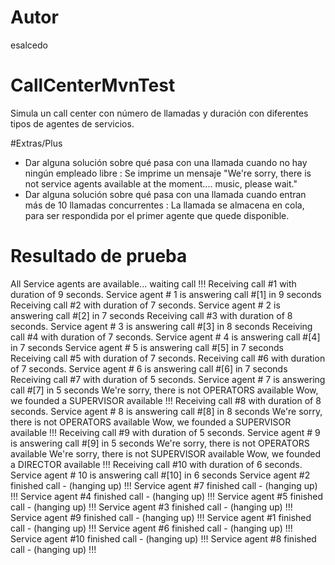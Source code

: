 # Autor
esalcedo

# CallCenterMvnTest
Simula un call center con número de llamadas y duración con diferentes tipos de agentes de servicios.

#Extras/Plus
 - Dar alguna solución sobre qué pasa con una llamada cuando no hay ningún empleado libre : Se imprime un mensaje "We're sorry, there is not service agents available at the moment.... music, please wait."
 - Dar alguna solución sobre qué pasa con una llamada cuando entran más de 10 llamadas concurrentes : La llamada se almacena en cola, para ser respondida por el primer agente que quede disponible.

# Resultado de prueba

All Service agents are available... waiting call !!!
Receiving call #1 with duration of 9 seconds. 
Service agent # 1 is answering call #[1] in 9 seconds
Receiving call #2 with duration of 7 seconds. 
Service agent # 2 is answering call #[2] in 7 seconds
Receiving call #3 with duration of 8 seconds. 
Service agent # 3 is answering call #[3] in 8 seconds
Receiving call #4 with duration of 7 seconds. 
Service agent # 4 is answering call #[4] in 7 seconds
Service agent # 5 is answering call #[5] in 7 seconds
Receiving call #5 with duration of 7 seconds. 
Receiving call #6 with duration of 7 seconds. 
Service agent # 6 is answering call #[6] in 7 seconds
Receiving call #7 with duration of 5 seconds. 
Service agent # 7 is answering call #[7] in 5 seconds
We're sorry, there is not OPERATORS available
Wow, we founded a SUPERVISOR available !!! 
Receiving call #8 with duration of 8 seconds. 
Service agent # 8 is answering call #[8] in 8 seconds
We're sorry, there is not OPERATORS available
Wow, we founded a SUPERVISOR available !!! 
Receiving call #9 with duration of 5 seconds. 
Service agent # 9 is answering call #[9] in 5 seconds
We're sorry, there is not OPERATORS available
We're sorry, there is not SUPERVISOR available
Wow, we founded a DIRECTOR available !!! 
Receiving call #10 with duration of 6 seconds. 
Service agent # 10 is answering call #[10] in 6 seconds
Service agent #2 finished call - (hanging up) !!! 
Service agent #7 finished call - (hanging up) !!! 
Service agent #4 finished call - (hanging up) !!! 
Service agent #5 finished call - (hanging up) !!! 
Service agent #3 finished call - (hanging up) !!! 
Service agent #9 finished call - (hanging up) !!! 
Service agent #1 finished call - (hanging up) !!! 
Service agent #6 finished call - (hanging up) !!! 
Service agent #10 finished call - (hanging up) !!! 
Service agent #8 finished call - (hanging up) !!! 

